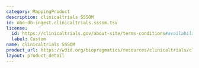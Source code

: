```yaml
---
category: MappingProduct
description: clinicaltrials SSSOM
id: obo-db-ingest.clinicaltrials.sssom.tsv
license:
  id: https://clinicaltrials.gov/about-site/terms-conditions#availability
  label: Custom
name: clinicaltrials SSSOM
product_url: https://w3id.org/biopragmatics/resources/clinicaltrials/clinicaltrials.sssom.tsv
layout: product_detail
---
```

